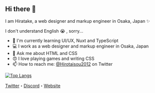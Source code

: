 ## Hi there 👋

I am Hiratake, a web designer and markup engineer in Osaka, Japan ✨

I don't understand English 😭 , sorry...

- 🌱 I'm currently learning UI/UX, Nuxt and TypeScript
- 💻 I work as a web designer and markup engineer in Osaka, Japan
- 💬 Ask me about HTML and CSS
- 😍 I love playing games and writing CSS
- 📫 How to reach me: [@Hirotaisou2012](https://twitter.com/Hirotaisou2012) on Twitter

[![Top Langs](https://github-readme-stats.vercel.app/api/top-langs/?username=Hiratake&layout=compact&title_color=24292e)](https://github.com/anuraghazra/github-readme-stats)

[Twitter](https://twitter.com/Hirotaisou2012)・[Discord](https://discord.com/users/221498004505362433)・[Website](https://hiratake.xyz/)
